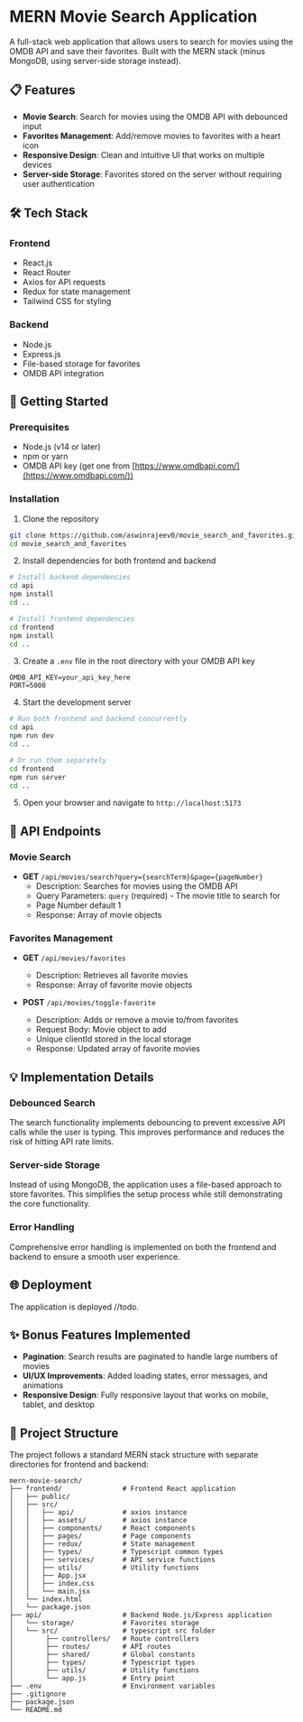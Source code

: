 # MERN Movie Search Application

A full-stack web application that allows users to search for movies using the OMDB API and save their favorites. Built with the MERN stack (minus MongoDB, using server-side storage instead).

## 📋 Features

- **Movie Search**: Search for movies using the OMDB API with debounced input
- **Favorites Management**: Add/remove movies to favorites with a heart icon
- **Responsive Design**: Clean and intuitive UI that works on multiple devices
- **Server-side Storage**: Favorites stored on the server without requiring user authentication

## 🛠️ Tech Stack

### Frontend
- React.js
- React Router
- Axios for API requests
- Redux for state management
- Tailwind CSS for styling

### Backend
- Node.js
- Express.js
- File-based storage for favorites
- OMDB API integration

## 🚀 Getting Started

### Prerequisites
- Node.js (v14 or later)
- npm or yarn
- OMDB API key (get one from [https://www.omdbapi.com/](https://www.omdbapi.com/))

### Installation

1. Clone the repository
```bash
git clone https://github.com/aswinrajeev0/movie_search_and_favorites.git
cd movie_search_and_favorites
```

2. Install dependencies for both frontend and backend
```bash
# Install backend dependencies
cd api
npm install
cd ..

# Install frontend dependencies
cd frontend
npm install
cd ..
```

3. Create a `.env` file in the root directory with your OMDB API key
```
OMDB_API_KEY=your_api_key_here
PORT=5000
```

4. Start the development server
```bash
# Run both frontend and backend concurrently
cd api
npm run dev
cd ..

# Or run them separately
cd frontend
npm run server
cd ..
```

5. Open your browser and navigate to `http://localhost:5173`

## 📝 API Endpoints

### Movie Search
- **GET** `/api/movies/search?query={searchTerm}&page={pageNumber}`
  - Description: Searches for movies using the OMDB API
  - Query Parameters: `query` (required) - The movie title to search for
  - Page Number default 1
  - Response: Array of movie objects

### Favorites Management
- **GET** `/api/movies/favorites`
  - Description: Retrieves all favorite movies
  - Response: Array of favorite movie objects

- **POST** `/api/movies/toggle-favorite`
  - Description: Adds or remove a movie to/from favorites
  - Request Body: Movie object to add
  - Unique clientId stored in the local storage
  - Response: Updated array of favorite movies

## 💡 Implementation Details

### Debounced Search
The search functionality implements debouncing to prevent excessive API calls while the user is typing. This improves performance and reduces the risk of hitting API rate limits.

### Server-side Storage
Instead of using MongoDB, the application uses a file-based approach to store favorites. This simplifies the setup process while still demonstrating the core functionality.

### Error Handling
Comprehensive error handling is implemented on both the frontend and backend to ensure a smooth user experience.

## 🌐 Deployment

The application is deployed //todo.

## ✨ Bonus Features Implemented

- **Pagination**: Search results are paginated to handle large numbers of movies
- **UI/UX Improvements**: Added loading states, error messages, and animations
- **Responsive Design**: Fully responsive layout that works on mobile, tablet, and desktop

## 🔄 Project Structure

The project follows a standard MERN stack structure with separate directories for frontend and backend:

```
mern-movie-search/
├── frontend/               # Frontend React application
│   ├── public/
│   ├── src/
│   │   ├── api/            # axios instance
│   │   ├── assets/         # axios instance
│   │   ├── components/     # React components
│   │   ├── pages/          # Page components
│   │   ├── redux/          # State management
│   │   ├── types/          # Typescript common types
│   │   ├── services/       # API service functions
│   │   ├── utils/          # Utility functions
│   │   ├── App.jsx
│   │   ├── index.css
│   │   └── main.jsx
│   └── index.html
│   └── package.json
├── api/                    # Backend Node.js/Express application
│   └── storage/            # Favorites storage
│   └── src/                # typescript src folder
│        ├── controllers/   # Route controllers
│        ├── routes/        # API routes
│        ├── shared/        # Global constants
│        ├── types/         # Typescript types
│        ├── utils/         # Utility functions
│        └── app.js         # Entry point
├── .env                    # Environment variables
├── .gitignore
├── package.json
└── README.md
```